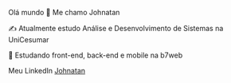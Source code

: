 Olá mundo 👋
Me chamo Johnatan

✍️ Atualmente estudo Análise e Desenvolvimento de Sistemas na UniCesumar

🌱 Estudando front-end, back-end e mobile na b7web

Meu LinkedIn <a href="https://www.linkedin.com/in/johnatan-da-silva-domingues-367951216/">Johnatan</a>
